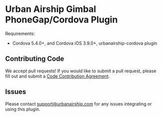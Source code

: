 # Urban Airship Gimbal PhoneGap/Cordova Plugin


Requirements:
 - Cordova 5.4.0+, and Cordova iOS 3.9.0+, urbanairship-cordova plugin


## Contributing Code

We accept pull requests! If you would like to submit a pull request, please fill out and submit a
[Code Contribution Agreement](http://docs.urbanairship.com/contribution-agreement.html).

## Issues

Please contact support@urbanairship.com for any issues integrating or using this plugin.